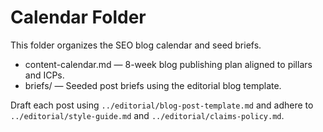 # Calendar Folder

This folder organizes the SEO blog calendar and seed briefs.

- content-calendar.md — 8-week blog publishing plan aligned to pillars and ICPs.
- briefs/ — Seeded post briefs using the editorial blog template.

Draft each post using `../editorial/blog-post-template.md` and adhere to `../editorial/style-guide.md` and `../editorial/claims-policy.md`.







